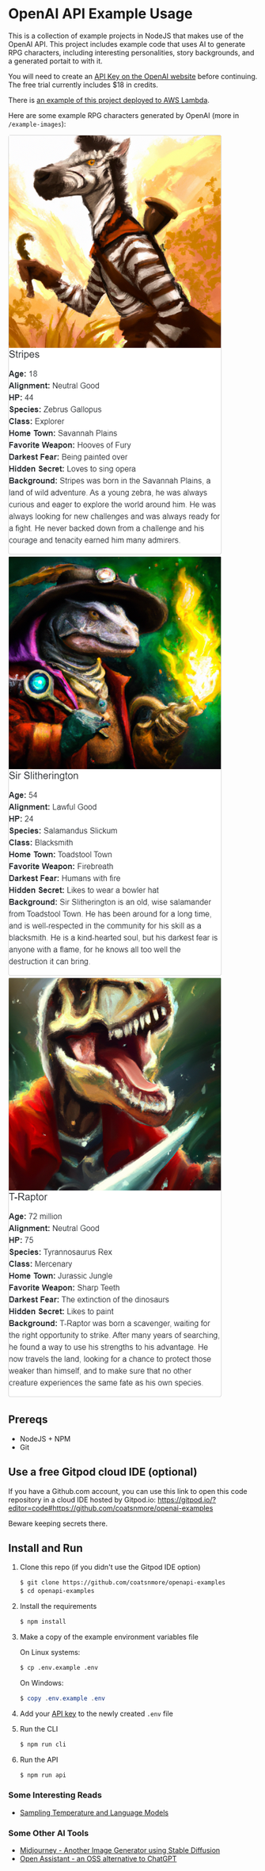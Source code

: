 # OpenAI API Example Usage

This is a collection of example projects in NodeJS that makes use of the OpenAI API. This project includes example code that uses AI to generate RPG characters, including interesting personalities, story backgrounds, and a generated portait to with it.

You will need to create an [API Key on the OpenAI website](https://beta.openai.com/account/api-keys) before continuing. The free trial currently includes $18 in credits.

There is [an example of this project deployed to AWS Lambda]( https://4l8lmpmgh9.execute-api.us-east-1.amazonaws.com/character-generator).

Here are some example RPG characters generated by OpenAI (more in `/example-images`): 

![stripes zebra](example-images/stripes.png)
![Sir Slitherington](example-images/SirSlitherington.png)
![T-Raptor](example-images/T-Raptor.png)

## Prereqs

* NodeJS + NPM
* Git

## Use a free Gitpod cloud IDE (optional)

If you have a Github.com account, you can use this link to open this code repository in a cloud IDE hosted by Gitpod.io:
https://gitpod.io/?editor=code#https://github.com/coatsnmore/openai-examples

Beware keeping secrets there.

## Install and Run

1. Clone this repo (if you didn't use the Gitpod IDE option)

    ```bash
    $ git clone https://github.com/coatsnmore/openapi-examples
    $ cd openapi-examples
    ```

2. Install the requirements

   ```bash
   $ npm install
   ```

3. Make a copy of the example environment variables file

   On Linux systems: 
   ```bash
   $ cp .env.example .env
   ```
   On Windows:
   ```powershell
   $ copy .env.example .env
   ```

4. Add your [API key](https://beta.openai.com/account/api-keys) to the newly created `.env` file

5. Run the CLI

    ```bash
    $ npm run cli
    ```

6. Run the API

    ```bash
    $ npm run api
    ```

### Some Interesting Reads

- [Sampling Temperature and Language Models](https://towardsdatascience.com/how-to-sample-from-language-models-682bceb97277)

### Some Other AI Tools

- [Midjourney - Another Image Generator using Stable Diffusion](https://midjourney.com/)
- [Open Assistant - an OSS alternative to ChatGPT](https://github.com/LAION-AI/Open-Assistant) 